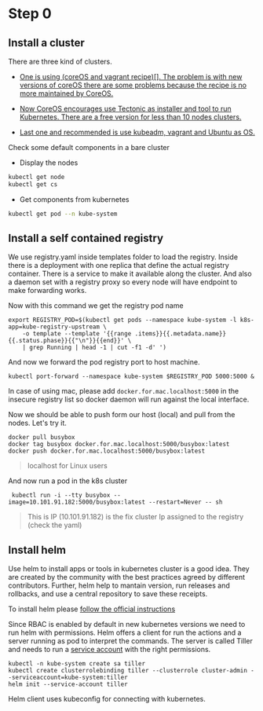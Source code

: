 
# Step 0

## Install a cluster

There are three kind of clusters.

- [One is using (coreOS and vagrant recipe)[]. The problem is with new versions of coreOS
there are some problems because the recipe is no more maintained by CoreOS.](https://github.com/pipo02mix/why_k8s_can_make_our_life_easier/tree/master/cluster/coreos)

- [Now CoreOS encourages use Tectonic as installer and tool to run Kubernetes. There are a free 
version for less than 10 nodes clusters.](https://github.com/pipo02mix/why_k8s_can_make_our_life_easier/tree/master/cluster/tectonic)

- [Last one and recommended is use kubeadm, vagrant and Ubuntu as OS.](https://github.com/pipo02mix/why_k8s_can_make_our_life_easier/tree/master/cluster/ubuntu)

Check some default components in a bare cluster

+ Display the nodes
```bash
kubectl get node
kubectl get cs
```
+ Get components from kubernetes
```bash
kubectl get pod --n kube-system
```

## Install a self contained registry

We use  registry.yaml inside templates folder to load  the registry. Inside there is a deployment
with one replica that define the actual registry container. There is a service to make it available along
the cluster. And also a daemon set with a registry proxy so every node will have endpoint to make forwarding works.

Now with this command we get the registry pod name

```
export REGISTRY_POD=$(kubectl get pods --namespace kube-system -l k8s-app=kube-registry-upstream \
    -o template --template '{{range .items}}{{.metadata.name}} {{.status.phase}}{{"\n"}}{{end}}' \
    | grep Running | head -1 | cut -f1 -d' ')
```

And now we forward the pod registry port to host machine.
```
kubectl port-forward --namespace kube-system $REGISTRY_POD 5000:5000 &
```

In case of using mac, please add `docker.for.mac.localhost:5000` in the insecure
registry list so docker daemon will run against the local interface.


Now we should be able to push form our host (local) and pull from
the nodes. Let's try it.

```
docker pull busybox
docker tag busybox docker.for.mac.localhost:5000/busybox:latest
docker push docker.for.mac.localhost:5000/busybox:latest
```
> localhost for Linux users

And now run a pod in the k8s cluster
```
 kubectl run -i --tty busybox --image=10.101.91.182:5000/busybox:latest --restart=Never -- sh 
```
> This is IP (10.101.91.182) is the fix cluster Ip assigned to the registry (check the yaml)

 ## Install helm
 
Use helm to install apps or tools in kubernetes cluster is a good idea. They are created by the community
with the best practices agreed by different contributors. Further, helm help to mantain version, run releases and rollbacks, and
use a central repository to save these receipts.

To install helm please [follow the official instructions](https://github.com/kubernetes/helm/blob/master/docs/install.md)

Since RBAC is enabled by default in new kubernetes versions we need to run helm with permissions.
Helm offers a client for run the actions and a server running as pod to interpret the commands. The
server is called Tiller and needs to run a [service account](https://kubernetes.io/docs/tasks/configure-pod-container/configure-service-account/) with the right permissions.
 
```
kubectl -n kube-system create sa tiller
kubectl create clusterrolebinding tiller --clusterrole cluster-admin --serviceaccount=kube-system:tiller
helm init --service-account tiller
``` 

Helm client uses kubeconfig for connecting with kubernetes.